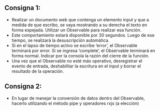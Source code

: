 ## Consigna 1:

<ul>
<li>Realizar un documento web que contenga un elemento input y que a medida de que escribo, se vaya mostrando a su derecha el texto en forma espejada. Utilizar un Observable para realizar esa función.</li>
<li>Este comportamiento estará disponible por 30 segundos. Luego de ese tiempo, se realizará la desuscripción automática. </li>
<li>Si en el lapso de tiempo activo se escribe ‘error’, el Observable terminará por error. Si se ingresa ‘complete’, el Observable terminará en forma normal. Indicar por la consola la razón del cierre de la función.</li>
<li>Una vez que el Observable no esté más operativo, desregistrar el evento de entrada, deshabilitar la escritura en el input y borrar el resultado de la operación.</li>
</ul>

## Consigna 2:

<ul>
<li>En lugar de manejar la conversión de datos dentro del Observable, hacerlo utilizando el método pipe y operadores rxjs (a elección)</li>
</ul>